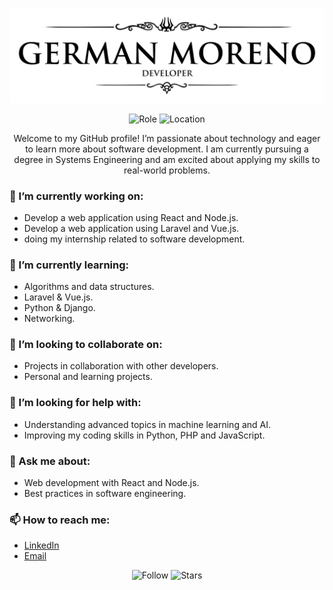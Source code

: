 <!-- Header -->
<p align="center">
  <img src="src/header.png" alt="Banner" />
</p>

<!-- About Me -->
<p align="center">
  <img src="https://img.shields.io/badge/Role-Student%20of%20Systems%20Engineering-blue" alt="Role">
  <img src="https://img.shields.io/badge/Location-Colombia-green" alt="Location">
</p>

<!-- Introduction -->
<p align="center">
  Welcome to my GitHub profile! I’m passionate about technology and eager to learn more about software development. I am currently pursuing a degree in Systems Engineering and am excited about applying my skills to real-world problems.
</p>

<!-- Current Work -->
### 🔭 I’m currently working on:
- Develop a web application using React and Node.js.
- Develop a web application using Laravel and Vue.js.
- doing my internship related to software development.

<!-- Learning -->
### 🌱 I’m currently learning:
- Algorithms and data structures.
- Laravel & Vue.js.
- Python & Django.
- Networking.

<!-- Collaboration -->
### 👯 I’m looking to collaborate on:
- Projects in collaboration with other developers.
- Personal and learning projects.

<!-- Help -->
### 🤔 I’m looking for help with:
- Understanding advanced topics in machine learning and AI.
- Improving my coding skills in Python, PHP and JavaScript.

<!-- Contact -->
### 💬 Ask me about:
- Web development with React and Node.js.
- Best practices in software engineering.

### 📫 How to reach me:
- [LinkedIn](https://www.linkedin.com/in/german-morenodev/)
- [Email](mailto:your-german.dev77@gmail.com)


<!-- Footer -->
<p align="center">
  <img src="https://img.shields.io/github/followers/your-github-username?style=social" alt="Follow">
  <img src="https://img.shields.io/github/stars/your-github-username?style=social" alt="Stars">
</p>
